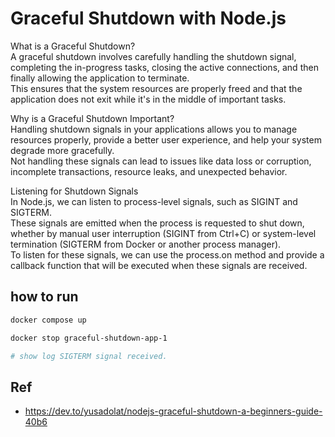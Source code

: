 # Graceful Shutdown with Node.js

What is a Graceful Shutdown? \
A graceful shutdown involves carefully handling the shutdown signal, completing the in-progress tasks, closing the active connections, and then finally allowing the application to terminate. \
This ensures that the system resources are properly freed and that the application does not exit while it's in the middle of important tasks.

Why is a Graceful Shutdown Important? \
Handling shutdown signals in your applications allows you to manage resources properly, provide a better user experience, and help your system degrade more gracefully. \
Not handling these signals can lead to issues like data loss or corruption, incomplete transactions, resource leaks, and unexpected behavior.

Listening for Shutdown Signals \
In Node.js, we can listen to process-level signals, such as SIGINT and SIGTERM. \
These signals are emitted when the process is requested to shut down, whether by manual user interruption (SIGINT from Ctrl+C) or system-level termination (SIGTERM from Docker or another process manager). \
To listen for these signals, we can use the process.on method and provide a callback function that will be executed when these signals are received.

## how to run

```bash
docker compose up

docker stop graceful-shutdown-app-1

# show log SIGTERM signal received.
```

## Ref

- https://dev.to/yusadolat/nodejs-graceful-shutdown-a-beginners-guide-40b6